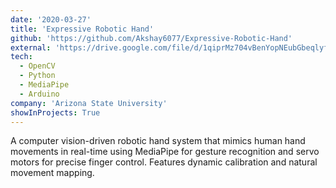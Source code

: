 ```yaml
---
date: '2020-03-27'
title: 'Expressive Robotic Hand'
github: 'https://github.com/Akshay6077/Expressive-Robotic-Hand'
external: 'https://drive.google.com/file/d/1qiprMz704vBenYopNEubGbeqlyf8qBFx/view?usp=sharing'
tech:
  - OpenCV
  - Python
  - MediaPipe
  - Arduino
company: 'Arizona State University'
showInProjects: True
---
```


A computer vision-driven robotic hand system that mimics human hand movements in real-time using MediaPipe for gesture recognition and servo motors for precise finger control. Features dynamic calibration and natural movement mapping.
